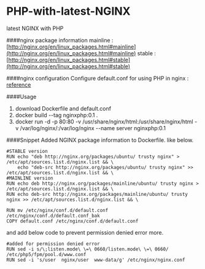 # PHP-with-latest-NGINX
latest NGINX with PHP

####nginx package information
mainline : [http://nginx.org/en/linux_packages.html#mainline](http://nginx.org/en/linux_packages.html#mainline) 
stable   : [http://nginx.org/en/linux_packages.html#stable](http://nginx.org/en/linux_packages.html#stable)

####nginx configuration
Configure default.conf for using PHP in nginx : [reference](http://taking.kr/blog/archives/1003.html)

####Usage

1. download Dockerfile and default.conf
2. docker build --tag nginxphp:0.1 .
3. docker run -d -p 80:80 -v /usr/share/nginx/html:/usr/share/nginx/html  -v /var/log/nginx/:/var/log/nginx --name server nginxphp:0.1

####Snippet 
Added NGINX package information to Dockerfile. like below.
```
#STABLE version
RUN echo "deb http://nginx.org/packages/ubuntu/ trusty nginx" > /etc/apt/sources.list.d/nginx.list && \
    echo "deb-src http://nginx.org/packages/ubuntu/ trusty nginx" >> /etc/apt/sources.list.d/nginx.list && \
#MAINLINE version
RUN echo deb http://nginx.org/packages/mainline/ubuntu/ trusty nginx > /etc/apt/sources.list.d/nginx.list && \
RUN echo deb-src http://nginx.org/packages/mainline/ubuntu/ trusty nginx >> /etc/apt/sources.list.d/nginx.list && \
```
```
RUN mv /etc/nginx/conf.d/default.conf /etc/nginx/conf.d/default.conf_bak
COPY default.conf /etc/nginx/conf.d/default.conf
```
and add below code to prevent permission denied error more. 
```
#added for permission denied error
RUN sed -i s/\;listen.mode\ \=\ 0660/listen.mode\ \=\ 0660/ /etc/php5/fpm/pool.d/www.conf
RUN sed -i 's/user  nginx/user  www-data/g' /etc/nginx/nginx.conf
```

